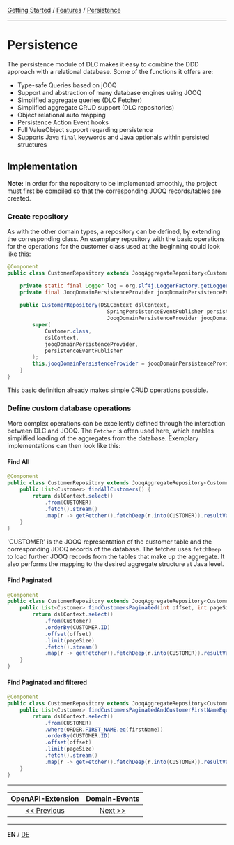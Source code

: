 [Getting Started](../index_en.md) / [Features](../guides/features_en.md) / [Persistence](persistence_en.md)

---

# Persistence
The persistence module of DLC makes it easy to combine the DDD approach with 
a relational database.
Some of the functions it offers are:
-  Type-safe Queries based on jOOQ
-  Support and abstraction of many database engines using JOOQ
-  Simplified aggregate queries (DLC Fetcher)
-  Simplified aggregate CRUD support (DLC repositories)
-  Object relational auto mapping
-  Persistence Action Event hooks
-  Full ValueObject support regarding persistence
-  Supports Java `final` keywords and Java optionals within persisted structures

## Implementation
**Note:** In order for the repository to be implemented smoothly, the project must first be compiled so that the 
corresponding JOOQ records/tables are created.

### Create repository
As with the other domain types, a repository can be defined,
by extending the corresponding class. An exemplary repository with the basic operations for the
operations for the customer class used at the beginning could look like this:
```Java
@Component
public class CustomerRepository extends JooqAggregateRepository<Customer, CustomerId> {

    private static final Logger log = org.slf4j.LoggerFactory.getLogger(CustomerRepository.class);
    private final JooqDomainPersistenceProvider jooqDomainPersistenceProvider;
    
    public CustomerRepository(DSLContext dslContext,
                                SpringPersistenceEventPublisher persistenceEventPublisher,
                                JooqDomainPersistenceProvider jooqDomainPersistenceProvider) {
        super(
            Customer.class,
            dslContext,
            jooqDomainPersistenceProvider,
            persistenceEventPublisher
        );
        this.jooqDomainPersistenceProvider = jooqDomainPersistenceProvider;
    }
}
```

This basic definition already makes simple CRUD operations possible.

### Define custom database operations
More complex operations can be excellently defined through the interaction between DLC and JOOQ.
The `Fetcher` is often used here, which enables simplified loading of the aggregates from the database.
Exemplary implementations can then look like this:

#### Find All
```Java
@Component
public class CustomerRepository extends JooqAggregateRepository<Customer, CustomerId> {
    public List<Customer> findAllCustomers() {
        return dslContext.select()
            .from(CUSTOMER)
            .fetch().stream()
            .map(r -> getFetcher().fetchDeep(r.into(CUSTOMER)).resultValue().get()).collect(Collectors.toList());
    }
}
```
'CUSTOMER' is the JOOQ representation of the customer table and the corresponding JOOQ records of the database.
The fetcher uses `fetchDeep` to load further JOOQ records from the tables that make up the aggregate.
It also performs the mapping to the desired aggregate structure at Java level.

#### Find Paginated
```Java
@Component
public class CustomerRepository extends JooqAggregateRepository<Customer, CustomerId> {
    public List<Customer> findCustomersPaginated(int offset, int pageSize) {
        return dslContext.select()
            .from(Customer)
            .orderBy(CUSTOMER.ID)
            .offset(offset)
            .limit(pageSize)
            .fetch().stream()
            .map(r -> getFetcher().fetchDeep(r.into(CUSTOMER)).resultValue().get()).collect(Collectors.toList());
    }
}
```

#### Find Paginated and filtered
```Java
@Component
public class CustomerRepository extends JooqAggregateRepository<Customer, CustomerId> {
    public List<Customer> findCustomersPaginatedAndCustomerFirstNameEqualTo(String firstName, int offset, int pageSize) {
        return dslContext.select()
            .from(CUSTOMER)
            .where(ORDER.FIRST_NAME.eq(firstName))
            .orderBy(CUSTOMER.ID)
            .offset(offset)
            .limit(pageSize)
            .fetch().stream()
            .map(r -> getFetcher().fetchDeep(r.into(CUSTOMER)).resultValue().get()).collect(Collectors.toList());
    }
}
```

---

|          **OpenAPI-Extension**          |       **Domain-Events**        |
|:---------------------------------------:|:------------------------------:|
| [<< Previous](open_api_extension_en.md) | [Next >>](domain_events_en.md) |

---

**EN** / [DE](../../german/features/persistence_de.md)

